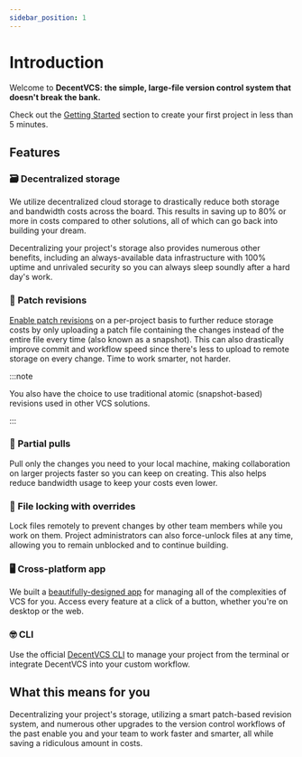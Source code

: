 ```yaml
---
sidebar_position: 1
---
```


# Introduction

Welcome to **DecentVCS: the simple, large-file version control system that doesn't break the bank.**

Check out the [Getting Started](/docs/getting-started/installation) section to create your first project in less than
5 minutes.

## Features

### 🗃 Decentralized storage

We utilize decentralized cloud storage to drastically reduce both storage and bandwidth costs across the board. This
results in saving up to 80% or more in costs compared to other solutions, all of which can go back into building your
dream.

Decentralizing your project's storage also provides numerous other benefits, including an always-available data
infrastructure with 100% uptime and unrivaled security so you can always sleep soundly after a hard day's work.

### 🧵 Patch revisions

[Enable patch revisions](/docs/patch-revisions) on a per-project basis to further reduce storage costs by only uploading
a patch file containing the changes instead of the entire file every time (also known as a snapshot). This can also
drastically improve commit and workflow speed since there's less to upload to remote storage on every change. Time to
work smarter, not harder.

:::note

You also have the choice to use traditional atomic (snapshot-based) revisions used in other VCS solutions.

:::

### 🫣 Partial pulls

Pull only the changes you need to your local machine, making collaboration on larger projects faster so you can keep
on creating. This also helps reduce bandwidth usage to keep your costs even lower.

### 🔐 File locking with overrides

Lock files remotely to prevent changes by other team members while you work on them. Project administrators can also
force-unlock files at any time, allowing you to remain unblocked and to continue building.

### 🖥 Cross-platform app

We built a [beautifully-designed app](https://decentvcs.com/download) for managing all of the complexities of VCS for
you. Access every feature at a click of a button, whether you're on desktop or the web.

### 🤓 CLI

Use the official [DecentVCS CLI](https://decentvcs.com/download) to manage your project from the terminal or integrate
DecentVCS into your custom workflow.

## What this means for you

Decentralizing your project's storage, utilizing a smart patch-based revision system, and numerous other upgrades
to the version control workflows of the past enable you and your team to work faster and smarter, all while saving a
ridiculous amount in costs.
